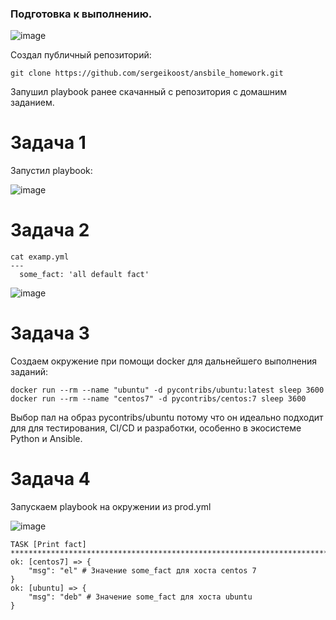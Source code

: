### Подготовка к выполнению.


![image](https://github.com/user-attachments/assets/97d3179b-fd79-4798-9193-bc6435a8a697)


Создал публичный репозиторий:
```
git clone https://github.com/sergeikoost/ansbile_homework.git
```

Запушил playbook ранее скачанный с репозитория с домашним заданием.

# Задача 1

Запустил playbook:

![image](https://github.com/user-attachments/assets/85b05248-3c05-46b0-ac0c-28b179c6040c)


# Задача 2

```
cat examp.yml 
---
  some_fact: 'all default fact'
```

![image](https://github.com/user-attachments/assets/820dd6a4-4426-4195-a8fb-efe270d85156)

# Задача 3

Создаем окружение при помощи docker для дальнейшего выполнения заданий:

```
docker run --rm --name "ubuntu" -d pycontribs/ubuntu:latest sleep 3600
docker run --rm --name "centos7" -d pycontribs/centos:7 sleep 3600
```

Выбор пал на образ pycontribs/ubuntu потому что он идеально подходит для для тестирования, CI/CD и разработки, особенно в экосистеме Python и Ansible.

# Задача 4 

Запускаем playbook на окружении из prod.yml

![image](https://github.com/user-attachments/assets/1d5af7d2-7427-48d2-85bf-50463dc23d27)

```
TASK [Print fact] *********************************************************************************************************************************************************************************
ok: [centos7] => {
    "msg": "el" # Значение some_fact для хоста centos 7
}
ok: [ubuntu] => {
    "msg": "deb" # Значение some_fact для хоста ubuntu
}
```


